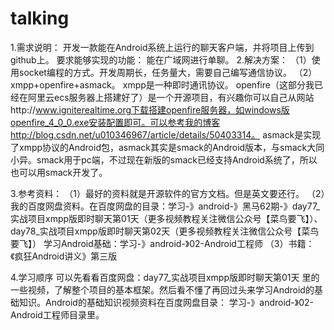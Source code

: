 # talking

1.需求说明：
  开发一款能在Android系统上运行的聊天客户端，并将项目上传到github上。
要求能够实现的功能：
  能在广域网进行单聊。
2.解决方案：
（1）使用socket编程的方式。开发周期长，任务量大，需要自己编写通信协议。
（2）xmpp+openfire+asmack。
xmpp是一种即时通讯协议。
openfire（这部分我已经在阿里云ecs服务器上搭建好了）是一个开源项目，有兴趣你可以自己从网站http://www.igniterealtime.org下载搭建openfire服务器，如windows版openfire_4_0_0.exe安装配置即可。可以参考我的博客http://blog.csdn.net/u010346967/article/details/50403314。
asmack是实现了xmpp协议的Android包，asmack其实是smack的Android版本，与smack大同小异。smack用于pc端，不过现在新版的smack已经支持Android系统了，所以也可以用smack开发了。

3.参考资料：
（1）最好的资料就是开源软件的官方文档。但是英文要还行。
（2）我的百度网盘资料。在百度网盘的目录：学习-》android-》黑马62期-》day77_实战项目xmpp版即时聊天第01天（更多视频教程关注微信公众号【菜鸟要飞】）、day78_实战项目xmpp版即时聊天第02天（更多视频教程关注微信公众号【菜鸟要飞】）
学习Android基础：学习-》android-》02-Android工程师
（3）书籍：《疯狂Android讲义》第三版

4.学习顺序
  可以先看看百度网盘：day77_实战项目xmpp版即时聊天第01天 里的一些视频，了解整个项目的基本框架。然后看不懂了再回过头来学习Android的基础知识。Android的基础知识视频资料在百度网盘目录： 学习-》android-》02-Android工程师目录里。
